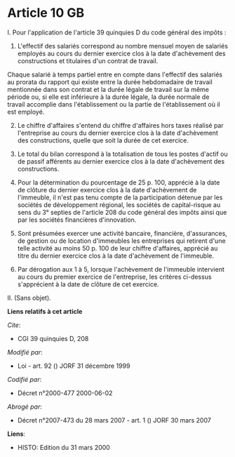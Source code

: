 # Article 10 GB

I. Pour l'application de l'article 39 quinquies D du code général des impôts :

1. L'effectif des salariés correspond au nombre mensuel moyen de salariés employés au cours du dernier exercice clos à la
date d'achèvement des constructions et titulaires d'un contrat de travail.

Chaque salarié à temps partiel entre en compte dans l'effectif des salariés au prorata du rapport qui existe entre la durée
hebdomadaire de travail mentionnée dans son contrat et la durée légale de travail sur la même période ou, si elle est
inférieure à la durée légale, la durée normale de travail accomplie dans l'établissement ou la partie de l'établissement où
il est employé.

2. Le chiffre d'affaires s'entend du chiffre d'affaires hors taxes réalisé par l'entreprise au cours du dernier exercice clos
à la date d'achèvement des constructions, quelle que soit la durée de cet exercice.

3. Le total du bilan correspond à la totalisation de tous les postes d'actif ou de passif afférents au dernier exercice clos
à la date d'achèvement des constructions.

4. Pour la détermination du pourcentage de 25 p. 100, apprécié à la date de clôture du dernier exercice clos à la date
d'achèvement de l'immeuble, il n'est pas tenu compte de la participation détenue par les sociétés de développement régional,
les sociétés de capital-risque au sens du 3° septies de l'article 208 du code général des impôts ainsi que par les sociétés
financières d'innovation.

5. Sont présumées exercer une activité bancaire, financière, d'assurances, de gestion ou de location d'immeubles les
entreprises qui retirent d'une telle activité au moins 50 p. 100 de leur chiffre d'affaires, apprécié au titre du dernier
exercice clos à la date d'achèvement de l'immeuble.

6. Par dérogation aux 1 à 5, lorsque l'achèvement de l'immeuble intervient au cours du premier exercice de l'entreprise, les
critères ci-dessus s'apprécient à la date de clôture de cet exercice.

II. (Sans objet).

**Liens relatifs à cet article**

_Cite_:

  - CGI 39 quinquies D, 208

_Modifié par_:

  - Loi - art. 92 () JORF 31 décembre 1999

_Codifié par_:

  - Décret n°2000-477 2000-06-02

_Abrogé par_:

  - Décret n°2007-473 du 28 mars 2007 - art. 1 () JORF 30 mars 2007

**Liens**:

  - HISTO: Edition du 31 mars 2000
